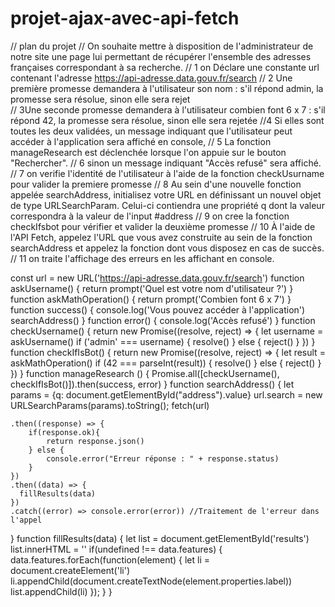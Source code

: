 # projet-ajax-avec-api-fetch

// plan du projet 
// On souhaite mettre à disposition de l'administrateur de notre site une page lui permettant de récupérer l'ensemble des adresses françaises correspondant à sa recherche.
// 1 on  Déclare une constante url contenant l'adresse https://api-adresse.data.gouv.fr/search
// 2 Une première promesse demandera à l'utilisateur son nom : s'il répond admin, la promesse sera résolue, sinon elle sera rejet   
// 3Une seconde promesse demandera à l'utilisateur combien font 6 x 7 : s'il répond 42, la promesse sera résolue, sinon elle sera rejetée
//4  Si elles sont toutes les deux validées, un message indiquant que l'utilisateur peut accéder à l'application sera affiché en console,   // 5  La fonction manageResearch est déclenchée lorsque l'on appuie sur le bouton "Rechercher".
// 6 sinon un message indiquant "Accès refusé" sera affiché.
//  7 on verifie l'identité de l'utilisateur à l'aide de la fonction checkUsurname pour valider la premiere promesse
// 8  Au sein d'une nouvelle fonction appelée searchAddress, initialisez votre URL en définissant un nouvel objet de type URLSearchParam. Celui-ci contiendra une propriété q dont la valeur correspondra à la valeur de l'input #address
 // 9 on cree la fonction checkIfsbot pour vérifier et  valider la deuxième promesse 
//  10 À l'aide de l'API Fetch, appelez l'URL que vous avez construite au sein de la fonction searchAddress et appelez la fonction dont vous disposez en cas de succès.
// 11 on  traite l'affichage des erreurs en les affichant en console.

const url = new URL('https://api-adresse.data.gouv.fr/search')
function askUsername() {
  return prompt('Quel est votre nom d\'utilisateur ?')
}   
function askMathOperation() {
  return prompt('Combien font 6 x 7')
}   
function success() {
  console.log('Vous pouvez accéder à l\'application')
  searchAddress()
}
function error() {
  console.log('Accès refusé')
}
function checkUsername() {
  return new Promise((resolve, reject) => {
    let username = askUsername()
    if ('admin' === username) {
      resolve()
    } else {
      reject()
    }
  })
}
function checkIfIsBot() {
  return new Promise((resolve, reject) => {
    let result = askMathOperation()
    if (42 === parseInt(result)) {
      resolve()
    } else {
      reject()
    }
  })
}
function manageResearch () {
  Promise.all([checkUsername(), checkIfIsBot()]).then(success, error)
}
function searchAddress() {
  let params = {q: document.getElementById("address").value}
  url.search = new URLSearchParams(params).toString();
  fetch(url)

    .then((response) => {
        if(response.ok){
            return response.json()
        } else {
            console.error("Erreur réponse : " + response.status)
        }
    })
    .then((data) => {
      fillResults(data)
    })
    .catch((error) => console.error(error)) //Traitement de l'erreur dans l'appel
}
function fillResults(data) {
  let list = document.getElementById('results')
  list.innerHTML = ''
  if(undefined !== data.features) {
    data.features.forEach(function(element) {
      let li = document.createElement('li')
      li.appendChild(document.createTextNode(element.properties.label))
      list.appendChild(li)
    });
  }
}
